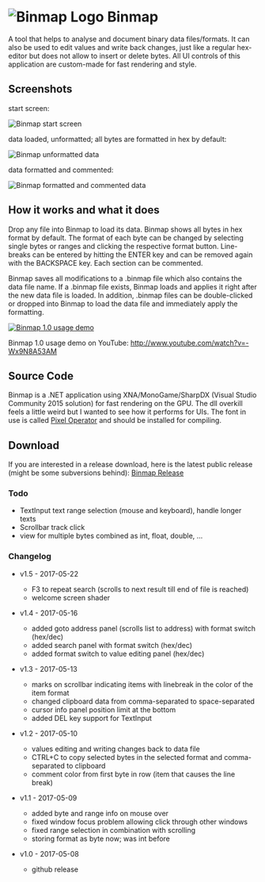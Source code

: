 # ![Binmap Logo](https://cloud.githubusercontent.com/assets/1974959/25785795/2718aaf2-3389-11e7-9078-fbf5b20801bf.png) Binmap

A tool that helps to analyse and document binary data files/formats. It can also be used to edit values and write back changes, just like a regular hex-editor but does not allow to insert or delete bytes.
All UI controls of this application are custom-made for fast rendering and style.

## Screenshots

start screen:

![Binmap start screen](https://cloud.githubusercontent.com/assets/1974959/26288049/e2834f54-3e88-11e7-9d82-d5850e95cee0.png)

data loaded, unformatted; all bytes are formatted in hex by default:

![Binmap unformatted data](https://cloud.githubusercontent.com/assets/1974959/25785754/6fac491e-3388-11e7-9d53-cf7eb44e84da.png)

data formatted and commented:

![Binmap formatted and commented data](https://cloud.githubusercontent.com/assets/1974959/26132012/a6eb02fa-3a9d-11e7-8ca5-6d78efa377de.png)


## How it works and what it does

Drop any file into Binmap to load its data. Binmap shows all bytes in hex format by default. The format of each byte can be changed by selecting single bytes or ranges and clicking the respective format button. Line-breaks can be entered by hitting the ENTER key and can be removed again with the BACKSPACE key. Each section can be commented.

Binmap saves all modifications to a .binmap file which also contains the data file name. If a .binmap file exists, Binmap loads and applies it right after the new data file is loaded. In addition, .binmap files can be double-clicked or dropped into Binmap to load the data file and immediately apply the formatting.

[![Binmap 1.0 usage demo](http://img.youtube.com/vi/-Wx9N8A53AM/0.jpg)](http://www.youtube.com/watch?v=-Wx9N8A53AM "Binmap 1.0 usage demo")

Binmap 1.0 usage demo on YouTube: http://www.youtube.com/watch?v=-Wx9N8A53AM
## Source Code

Binmap is a .NET application using XNA/MonoGame/SharpDX (Visual Studio Community 2015 solution) for fast rendering on the GPU. The dll overkill feels a little weird but I wanted to see how it performs for UIs.
The font in use is called [Pixel Operator](http://www.dafont.com/de/pixel-operator.font) and should be installed for compiling.

## Download
If you are interested in a release download, here is the latest public release (might be some subversions behind): [Binmap Release](https://github.com/movAX13h/Binmap/releases/latest)

### Todo
 - TextInput text range selection (mouse and keyboard), handle longer texts
 - Scrollbar track click
 - view for multiple bytes combined as int, float, double, ...

### Changelog
 - v1.5 - 2017-05-22
   - F3 to repeat search (scrolls to next result till end of file is reached)
   - welcome screen shader

 - v1.4 - 2017-05-16
   - added goto address panel (scrolls list to address) with format switch (hex/dec)
   - added search panel with format switch (hex/dec)
   - added format switch to value editing panel (hex/dec)

 - v1.3 - 2017-05-13
   - marks on scrollbar indicating items with linebreak in the color of the item format
   - changed clipboard data from comma-separated to space-separated
   - cursor info panel position limit at the bottom
   - added DEL key support for TextInput
   
 - v1.2 - 2017-05-10
   - values editing and writing changes back to data file
   - CTRL+C to copy selected bytes in the selected format and comma-separated to clipboard
   - comment color from first byte in row (item that causes the line break)

 - v1.1 - 2017-05-09 
   - added byte and range info on mouse over
   - fixed window focus problem allowing click through other windows
   - fixed range selection in combination with scrolling
   - storing format as byte now; was int before
   
 - v1.0 - 2017-05-08 
   - github release
 